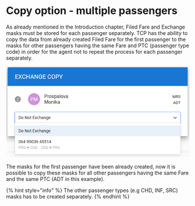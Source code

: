 # Copy option - multiple passengers

As already mentioned in the Introduction chapter, Filed Fare and Exchange masks must be stored for each passenger separately. TCP has the ability to copy the data from already created Filed Fare for the first passenger to the masks for other passengers having the same Fare and PTC \(passenger type code\) in order for the agent not to repeat the process for each passenger separately.

![](../.gitbook/assets/image%20%28102%29.png)

The masks for the first passenger have been already created, now it is possible to copy these masks for all other passengers having the same Fare and the same PTC \(ADT in this example\).

{% hint style="info" %}
The other passenger types \(e.g CHD, INF, SRC\) masks has to be created separately. 
{% endhint %}

